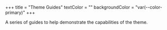 +++
title = "Theme Guides"
textColor = ""
backgroundColor = "var(--color-primary)"
+++

A series of guides to help demonstrate the capabilities of the theme.
